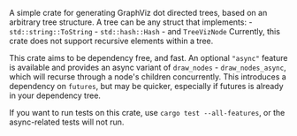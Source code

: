 A simple crate for generating GraphViz dot directed trees, 
    based on an arbitrary tree structure.
A tree can be any struct that implements:
    - `std::string::ToString`
    - `std::hash::Hash`
    - and `TreeVizNode`
Currently, this crate does not support recursive elements within a tree.

This crate aims to be dependency free, and fast.
An optional `"async"` feature is available and provides an async variant of
    `draw_nodes` - `draw_nodes_async`, which will recurse through a 
    node's children concurrently.
This introduces a dependency on `futures`, but may be quicker, especially if
    futures is already in your dependency tree.

If you want to run tests on this crate, use `cargo test --all-features`, 
    or the async-related tests will not run.


